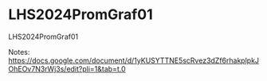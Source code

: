 # LHS2024PromGraf01
LHS2024PromGraf01

Notes:
https://docs.google.com/document/d/1yKUSYTTNE5scRvez3dZf6rhakplpkJOhEOv7N3rWj3s/edit?pli=1&tab=t.0
